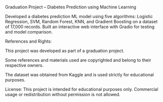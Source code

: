 Graduation Project – Diabetes Prediction using Machine Learning

Developed a diabetes prediction ML model using five algorithms: Logistic Regression, SVM, Random Forest, KNN, and Gradient Boosting on a dataset of 17,000 records.
Built an interactive web interface with Gradio for testing and model comparison.

References and Rights:

This project was developed as part of a graduation project.

Some references and materials used are copyrighted and belong to their respective owners.

The dataset was obtained from Kaggle
 and is used strictly for educational purposes.

License:
This project is intended for educational purposes only. Commercial usage or redistribution without permission is not allowed.
